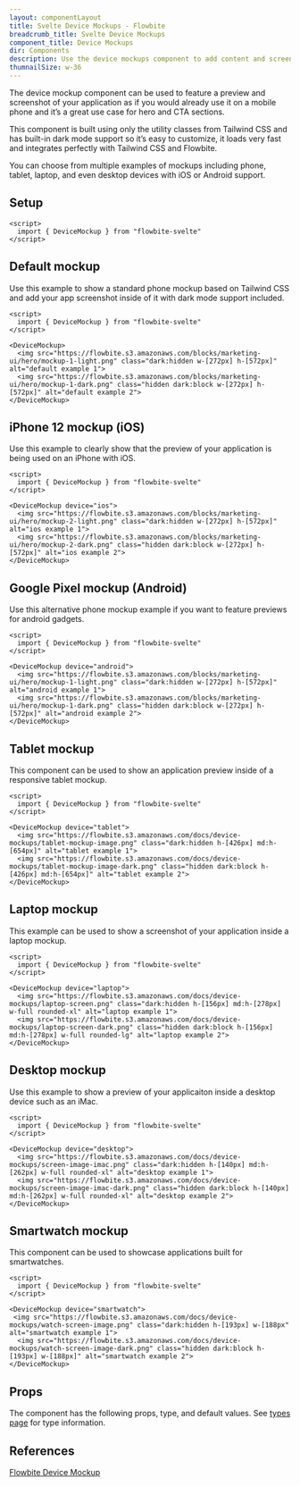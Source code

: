```yaml
---
layout: componentLayout
title: Svelte Device Mockups - Flowbite
breadcrumb_title: Svelte Device Mockups
component_title: Device Mockups
dir: Components
description: Use the device mockups component to add content and screenshot previews of your application inside phone and tablet frames coded with Tailwind CSS and Flowbite
thumnailSize: w-36
---
```


<script>
  import { TableProp, TableDefaultRow, } from '../../utils'
  import { P, A } from '$lib'

  import { props as deviceMockupProps } from '../../props/DeviceMockup.json'

  // Slots
  let slotHeader = ['Name', 'Description']
  let slotItems = [['default', 'For a button label.']]
</script>


The device mockup component can be used to feature a preview and screenshot of your application as if you would already use it on a mobile phone and it’s a great use case for hero and CTA sections.

This component is built using only the utility classes from Tailwind CSS and has built-in dark mode support so it’s easy to customize, it loads very fast and integrates perfectly with Tailwind CSS and Flowbite.

You can choose from multiple examples of mockups including phone, tablet, laptop, and even desktop devices with iOS or Android support.

## Setup

```svelte example hideOutput
<script>
  import { DeviceMockup } from "flowbite-svelte"
</script>
```

## Default mockup

Use this example to show a standard phone mockup based on Tailwind CSS and add your app screenshot inside of it with dark mode support included.

```svelte example
<script>
  import { DeviceMockup } from "flowbite-svelte"
</script>

<DeviceMockup>
  <img src="https://flowbite.s3.amazonaws.com/blocks/marketing-ui/hero/mockup-1-light.png" class="dark:hidden w-[272px] h-[572px]" alt="default example 1">
  <img src="https://flowbite.s3.amazonaws.com/blocks/marketing-ui/hero/mockup-1-dark.png" class="hidden dark:block w-[272px] h-[572px]" alt="default example 2">
</DeviceMockup>
```

## iPhone 12 mockup (iOS)

Use this example to clearly show that the preview of your application is being used on an iPhone with iOS.

```svelte example
<script>
  import { DeviceMockup } from "flowbite-svelte"
</script>

<DeviceMockup device="ios">
  <img src="https://flowbite.s3.amazonaws.com/blocks/marketing-ui/hero/mockup-2-light.png" class="dark:hidden w-[272px] h-[572px]" alt="ios example 1">
  <img src="https://flowbite.s3.amazonaws.com/blocks/marketing-ui/hero/mockup-2-dark.png" class="hidden dark:block w-[272px] h-[572px]" alt="ios example 2">
</DeviceMockup>
```

## Google Pixel mockup (Android)

Use this alternative phone mockup example if you want to feature previews for android gadgets.

```svelte example
<script>
  import { DeviceMockup } from "flowbite-svelte"
</script>

<DeviceMockup device="android">
  <img src="https://flowbite.s3.amazonaws.com/blocks/marketing-ui/hero/mockup-1-light.png" class="dark:hidden w-[272px] h-[572px]" alt="android example 1">
  <img src="https://flowbite.s3.amazonaws.com/blocks/marketing-ui/hero/mockup-1-dark.png" class="hidden dark:block w-[272px] h-[572px]" alt="android example 2">
</DeviceMockup>
```

## Tablet mockup

This component can be used to show an application preview inside of a responsive tablet mockup.

```svelte example
<script>
  import { DeviceMockup } from "flowbite-svelte"
</script>

<DeviceMockup device="tablet">
  <img src="https://flowbite.s3.amazonaws.com/docs/device-mockups/tablet-mockup-image.png" class="dark:hidden h-[426px] md:h-[654px]" alt="tablet example 1">
  <img src="https://flowbite.s3.amazonaws.com/docs/device-mockups/tablet-mockup-image-dark.png" class="hidden dark:block h-[426px] md:h-[654px]" alt="tablet example 2">
</DeviceMockup>
```

## Laptop mockup

This example can be used to show a screenshot of your application inside a laptop mockup.

```svelte example
<script>
  import { DeviceMockup } from "flowbite-svelte"
</script>

<DeviceMockup device="laptop">
  <img src="https://flowbite.s3.amazonaws.com/docs/device-mockups/laptop-screen.png" class="dark:hidden h-[156px] md:h-[278px] w-full rounded-xl" alt="laptop example 1">
  <img src="https://flowbite.s3.amazonaws.com/docs/device-mockups/laptop-screen-dark.png" class="hidden dark:block h-[156px] md:h-[278px] w-full rounded-lg" alt="laptop example 2">
</DeviceMockup>
```

## Desktop mockup

Use this example to show a preview of your applicaiton inside a desktop device such as an iMac.


```svelte example
<script>
  import { DeviceMockup } from "flowbite-svelte"
</script>

<DeviceMockup device="desktop">
  <img src="https://flowbite.s3.amazonaws.com/docs/device-mockups/screen-image-imac.png" class="dark:hidden h-[140px] md:h-[262px] w-full rounded-xl" alt="desktop example 1">
  <img src="https://flowbite.s3.amazonaws.com/docs/device-mockups/screen-image-imac-dark.png" class="hidden dark:block h-[140px] md:h-[262px] w-full rounded-xl" alt="desktop example 2">
</DeviceMockup>
```

## Smartwatch mockup

This component can be used to showcase applications built for smartwatches.


```svelte example
<script>
  import { DeviceMockup } from "flowbite-svelte"
</script>

<DeviceMockup device="smartwatch">
 <img src="https://flowbite.s3.amazonaws.com/docs/device-mockups/watch-screen-image.png" class="dark:hidden h-[193px] w-[188px" alt="smartwatch example 1">
  <img src="https://flowbite.s3.amazonaws.com/docs/device-mockups/watch-screen-image-dark.png" class="hidden dark:block h-[193px] w-[188px]" alt="smartwatch example 2">
</DeviceMockup>
```


## Props

The component has the following props, type, and default values. See <A href="/docs/pages/typescript">types page</A> for type information.


<TableProp>
  <TableDefaultRow items={deviceMockupProps} rowState='hover' />
</TableProp>

## References

<P>
  <A href="https://flowbite.com/docs/components/device-mockups/" target="_blank" rel="noreferrer" class="link"
    >Flowbite Device Mockup</A>
</P>
